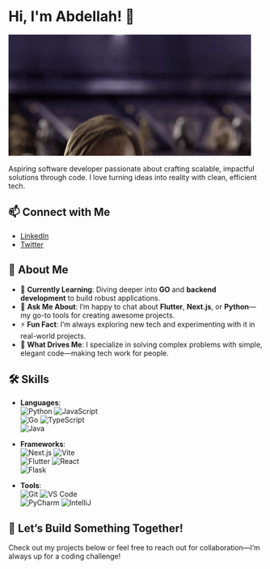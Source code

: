# Hi, I'm Abdellah! 👋

![](giphy.gif)

Aspiring software developer passionate about crafting scalable, impactful solutions through code. I love turning ideas into reality with clean, efficient tech.

## 📫 Connect with Me

- [LinkedIn](https://www.linkedin.com/in/abdellah-ahmed-abdullahi-b229382a2)
- [Twitter](https://x.com/HimoNotting)

## 🚀 About Me

- 🌱 **Currently Learning**: Diving deeper into **GO** and **backend development** to build robust applications.
- 💬 **Ask Me About**: I’m happy to chat about **Flutter**, **Next.js**, or **Python**—my go-to tools for creating awesome projects.
- ⚡ **Fun Fact**: I’m always exploring new tech and experimenting with it in real-world projects.
- 🎯 **What Drives Me**: I specialize in solving complex problems with simple, elegant code—making tech work for people.

## 🛠️ Skills

- **Languages**:  
  ![Python](https://img.shields.io/badge/Python-3776AB?style=flat&logo=python&logoColor=white)  ![JavaScript](https://img.shields.io/badge/JavaScript-F7DF1E?style=flat&logo=javascript&logoColor=black)  
  ![Go](https://img.shields.io/badge/Go-00ADD8?style=flat&logo=go&logoColor=white)  ![TypeScript](https://img.shields.io/badge/TypeScript-3178C6?style=flat&logo=typescript&logoColor=white)  
  ![Java](https://img.shields.io/badge/Java-ED8B00?style=flat&logo=java&logoColor=white)  

- **Frameworks**:  
  ![Next.js](https://img.shields.io/badge/Next.js-000000?style=flat&logo=nextdotjs&logoColor=white)  ![Vite](https://img.shields.io/badge/Vite-646CFF?style=flat&logo=vite&logoColor=white)  
  ![Flutter](https://img.shields.io/badge/Flutter-02569B?style=flat&logo=flutter&logoColor=white)  ![React](https://img.shields.io/badge/React-61DAFB?style=flat&logo=react&logoColor=black)  
  ![Flask](https://img.shields.io/badge/Flask-000000?style=flat&logo=flask&logoColor=white)  

- **Tools**:  
  ![Git](https://img.shields.io/badge/Git-F05032?style=flat&logo=git&logoColor=white)  ![VS Code](https://img.shields.io/badge/VS%20Code-007ACC?style=flat&logo=visual-studio-code&logoColor=white)  
  ![PyCharm](https://img.shields.io/badge/PyCharm-21D789?style=flat&logo=pycharm&logoColor=white)  ![IntelliJ](https://img.shields.io/badge/IntelliJ-000000?style=flat&logo=intellij-idea&logoColor=white)

## 👀 Let’s Build Something Together!

Check out my projects below or feel free to reach out for collaboration—I’m always up for a coding challenge!


